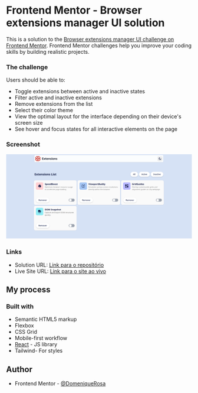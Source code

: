 # Frontend Mentor - Browser extensions manager UI solution

This is a solution to the [Browser extensions manager UI challenge on Frontend Mentor](https://www.frontendmentor.io/challenges/browser-extension-manager-ui-yNZnOfsMAp). Frontend Mentor challenges help you improve your coding skills by building realistic projects. 

### The challenge

Users should be able to:

- Toggle extensions between active and inactive states
- Filter active and inactive extensions
- Remove extensions from the list
- Select their color theme
- View the optimal layout for the interface depending on their device's screen size
- See hover and focus states for all interactive elements on the page

### Screenshot

![](screenshot.png)

### Links

- Solution URL: [Link para o repositório](https://github.com/DomeniqueRosa/portfolio-react/edit/main/browser-extensions)
- Live Site URL: [Link para o site ao vivo](https://portfolio-react-rust-six.vercel.app/)

## My process

### Built with

- Semantic HTML5 markup
- Flexbox
- CSS Grid
- Mobile-first workflow
- [React](https://reactjs.org/) - JS library
- Tailwind- For styles

## Author

- Frontend Mentor - [@DomeniqueRosa](https://www.frontendmentor.io/profile/DomeniqueRosa)

